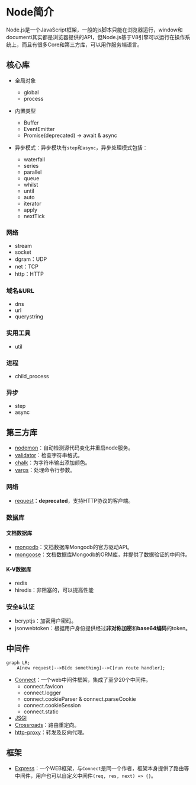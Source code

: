 # Node简介

Node.js是一个JavaScript框架，一般的js脚本只能在浏览器运行，window和documenti其实都是浏览器提供的API，但Node.js基于V8引擎可以运行在操作系统上，而且有很多Core和第三方库，可以用作服务端语言。


## 核心库

- 全局对象
    - global
    - process

- 内置类型
    - Buffer
    - EventEmitter
    - Promise(deprecated) -> await & async

- 异步模式：异步模块有`step`和`async`，异步处理模式包括：
    - waterfall
    - series
    - parallel
    - queue
    - whilst
    - until
    - auto
    - iterator
    - apply
    - nextTick

 
### 网络
- stream
- socket
- dgram：UDP
- net：TCP
- http：HTTP

### 域名&URL
- dns
- url
- querystring

### 实用工具
- util

### 进程
- child_process

### 异步
- step
- async



## 第三方库

- [nodemon](https://www.npmjs.com/package/nodemon)：自动检测源代码变化并重启node服务。
- [validator](https://www.npmjs.com/package/validator)：检查字符串格式。
- [chalk](https://www.npmjs.com/package/chalk)：为字符串输出添加颜色。
- [yargs](https://www.npmjs.com/package/yargs)：处理命令行参数。

### 网络
- [request](https://www.npmjs.com/package/request)：**deprecated**，支持HTTP协议的客户端。


### 数据库

#### 文档数据库
- [mongodb](https://mongodb.github.io/node-mongodb-native/)：文档数据库Mongodb的官方驱动API。
- [mongoose](https://mongoosejs.com/)：文档数据库Mongodb的ORM库，并提供了数据验证的中间件。


#### K-V数据库
- redis
- hiredis：非阻塞的，可以提高性能


### 安全&认证
- bcryptjs：加密用户密码。
- jsonwebtoken：根据用户身份提供经过**非对称加密**和**base64编码**的token。


## 中间件
```mermaid
graph LR;
    A[new request]-->B[do something]-->C[run route handler];
```


- [Connect](https://github.com/senchalabs/connect)：一个web中间件框架，集成了至少20个中间件。
    - connect.favicon
    - connect.logger
    - connect.cookieParser & connect.parseCookie
    - connect.cookieSession
    - connect.static
- [JSGI](http://wiki.commonjs.org/wiki/JSGI)
- [Crossroads](https://millermedeiros.github.io/crossroads.js/)：路由重定向。
- [http-proxy](https://www.npmjs.com/package/http-proxy)：转发及反向代理。


## 框架
- [Express](./Express.md)：一个WEB框架，与`Connect`是同一个作者，框架本身提供了路由等中间件，用户也可以自定义中间件`(req, res, next) => {}`。


